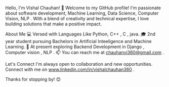 Hello, I'm Vishal Chauhan! 👋
Welcome to my GitHub profile! I'm passionate about  software development, Machine Learning, Data Science, Computer Vision, NLP . With a blend of creativity and technical expertise, I love building solutions that make a positive impact.

About Me
💻  Versed with Languages Like Python, C++ , C , java.
🎓 2nd year student pursuing Bachelors in Artificial Inteeligence and Machine Learning. 
🌱 At present exploring Backend Development in Django , Computer vision , NLP . 
📫 You can reach me at chauhanvi360@gmail.com  .

Let's Connect
I'm always open to collaboration and new opportunities. Connect with me on www.linkedin.com/in/vishalchauhan360 .

Thanks for stopping by! 😊
